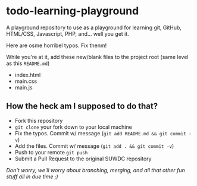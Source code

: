 todo-learning-playground
========================

A playground repository to use as a playground for learning git, GitHub, HTML/CSS, Javascript, PHP, and... well you get it.

Here are osme horribel typos. Fix thenm!

While you're at it, add these new/blank files to the project root (same level as this `README.md`)

- index.html
- main.css
- main.js


## How the heck am I supposed to do that?

- Fork this repository
- `git clone` your fork down to your local machine
- Fix the typos. Commit w/ message (`git add README.md && git commit -v`)
- Add the files. Commit w/ message (`git add . && git commit -v`)
- Push to your remote `git push`
- Submit a Pull Request to the original SUWDC repository

*Don't worry, we'll worry about branching, merging, and all that other fun stuff all in due time ;)*